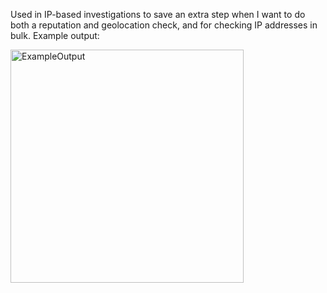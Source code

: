 Used in IP-based investigations to save an extra step when I want to do both a reputation and geolocation check, and for checking IP addresses in bulk. Example output:


<img width="373" alt="ExampleOutput" src="https://github.com/zeu00s/VirusTotalGeolocationScript/assets/41846018/0a55182d-eb7a-4ebe-b022-bd15d85d5c80">
